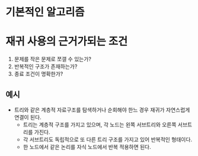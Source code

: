 
# 기본적인 알고리즘




# 재귀 사용의 근거가되는 조건

1. 문제를 작은 문제로 쪼갤 수 있는가? 
2. 반복적인 구조가 존재하는가?
3. 종료 조건이 명확한가?

## 예시

- 트리와 같은 계층적 자료구조를 탐색하거나 순회해야 한느 경우 재귀가 자연스럽게 연결이 된다. 
	- 트리는 계층적 구조를 가지고 있으며, 각 노드는 왼쪽 서브트리와 오른쪽 서브트리를 가진다. 
	- 각 서브트리도 독립적으로 또 다른 트리 구조를 가지고 있어 반복적인 형태이다. 
	- 한 노드에서 같은 논리를 자식 노드에서 반복 적용하면 된다.